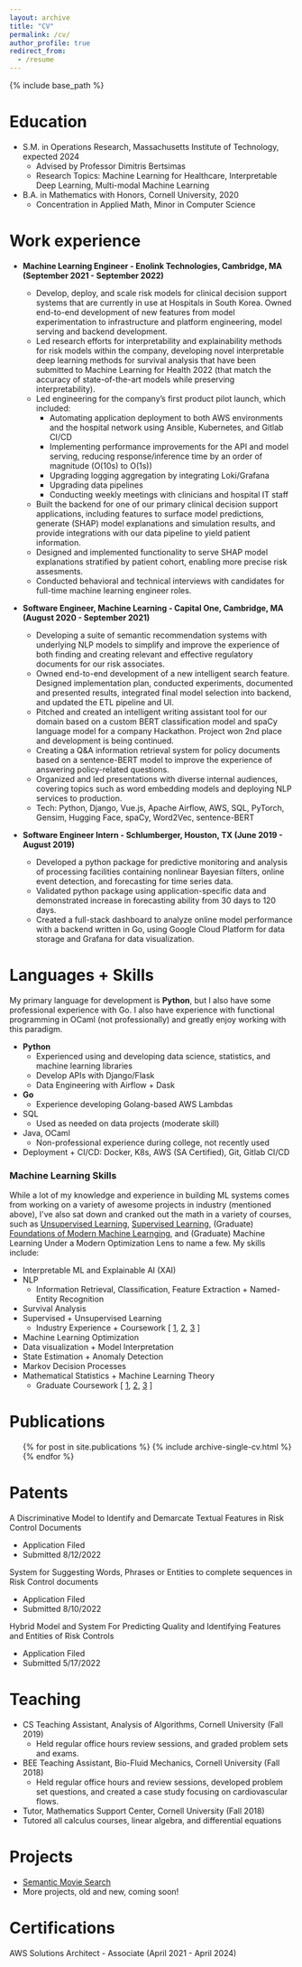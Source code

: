 ```yaml
---
layout: archive
title: "CV"
permalink: /cv/
author_profile: true
redirect_from:
  - /resume
---
```


{% include base_path %}

Education
======
* S.M. in Operations Research, Massachusetts Institute of Technology, expected 2024
  * Advised by Professor Dimitris Bertsimas
  * Research Topics: Machine Learning for Healthcare, Interpretable Deep Learning, Multi-modal Machine Learning
* B.A. in Mathematics with Honors, Cornell University, 2020
  * Concentration in Applied Math, Minor in Computer Science

Work experience
======
* __Machine Learning Engineer - Enolink Technologies, Cambridge, MA (September 2021 - September 2022)__
  * Develop, deploy, and scale risk models for clinical decision support systems that are currently in use at Hospitals in South Korea. Owned end-to-end development of new features from model experimentation to infrastructure and platform engineering, model serving and backend development.
   * Led research efforts for interpretability and explainability methods for risk models within the company, developing novel interpretable deep learning methods for survival analysis that have been submitted to Machine Learning for Health 2022 (that match the accuracy of state-of-the-art models while preserving interpretability).
  * Led engineering for the company’s first product pilot launch, which included: 
    * Automating application deployment to both AWS environments and the hospital network using Ansible, Kubernetes, and Gitlab CI/CD
    * Implementing performance improvements for the API and model serving, reducing response/inference time by an order of magnitude (O(10s) to O(1s))
    * Upgrading logging aggregation by integrating Loki/Grafana
    * Upgrading data pipelines
    * Conducting weekly meetings with clinicians and hospital IT staff
  * Built the backend for one of our primary clinical decision support applications, including features to surface model predictions, generate (SHAP) model explanations and simulation results, and provide integrations with our data pipeline to yield patient information.
  * Designed and implemented functionality to serve SHAP model explanations stratified by patient cohort, enabling more precise risk assesments.
  * Conducted behavioral and technical interviews with candidates for full-time machine learning engineer roles.


* __Software Engineer, Machine Learning -  Capital One, Cambridge, MA (August 2020 - September 2021)__
  * Developing a suite of semantic recommendation systems with underlying NLP models to simplify and improve the experience of both finding and creating relevant and effective regulatory documents for our risk associates. 
  * Owned end-to-end development of a new intelligent search feature. Designed implementation plan, conducted experiments, documented and presented results, integrated final model selection into backend, and updated the ETL pipeline and UI.
  * Pitched and created an intelligent writing assistant tool for our domain based on a custom BERT classification model and spaCy language model for a company Hackathon. Project won 2nd place and development is being continued. 
  * Creating a Q&A information retrieval system for policy documents based on a sentence-BERT model to improve the experience of answering policy-related questions. 
  * Organized and led presentations with diverse internal audiences, covering topics such as word embedding models and deploying NLP services to production. 
  * Tech: Python, Django, Vue.js, Apache Airflow, AWS, SQL, PyTorch, Gensim, Hugging Face, spaCy, Word2Vec, sentence-BERT


* __Software Engineer Intern - Schlumberger, Houston, TX (June 2019 - August 2019)__
  * Developed a python package for predictive monitoring and analysis of processing
facilities containing nonlinear Bayesian filters, online event detection, and forecasting
for time series data.
  * Validated python package using application-specific data and demonstrated increase
in forecasting ability from 30 days to 120 days.
  * Created a full-stack dashboard to analyze online model performance with a backend
written in Go, using Google Cloud Platform for data storage and Grafana for data visualization.
  
Languages + Skills
======
My primary language for development is __Python__, but I also have some professional experience with Go. I also have experience with functional programming in OCaml (not professionally) and greatly enjoy working with this paradigm.

* __Python__
  * Experienced using and developing data science, statistics, and machine learning libraries
  * Develop APIs with Django/Flask
  * Data Engineering with Airflow + Dask
* __Go__ 
  * Experience developing Golang-based AWS Lambdas
* SQL
  * Used as needed on data projects (moderate skill)
* Java, OCaml
  * Non-professional experience during college, not recently used
* Deployment + CI/CD: Docker, K8s, AWS (SA Certified), Git, Gitlab CI/CD

### Machine Learning Skills
While a lot of my knowledge and experience in building ML systems comes from working on a variety of awesome projects in industry (mentioned above), I've also sat down and cranked out the math in a variety of courses, such as [Unsupervised Learning]((https://www.cs.cornell.edu/courses/cs4786/2019sp/)), [Supervised Learning]((https://www.cs.cornell.edu/courses/cs4780/2019fa/)), (Graduate) [Foundations of Modern Machine Learnging]((https://www.cs.cornell.edu/courses/cs6781/2020sp/)), and (Graduate) Machine Learning Under a Modern Optimization Lens to name a few. My skills include:
* Interpretable ML and Explainable AI (XAI)
* NLP
  * Information Retrieval, Classification, Feature Extraction + Named-Entity Recognition
* Survival Analysis
* Supervised + Unsupervised Learning
  * Industry Experience +  Coursework [ [1](https://www.cs.cornell.edu/courses/cs4780/2019fa/), [2](https://www.cs.cornell.edu/courses/cs4786/2019sp/), [3](https://www.cs.cornell.edu/courses/cs6781/2020sp/) ]
* Machine Learning Optimization
* Data visualization + Model Interpretation 
* State Estimation + Anomaly Detection
* Markov Decision Processes
* Mathematical Statistics + Machine Learning Theory
  * Graduate Coursework [ [1](https://www.cs.cornell.edu/courses/cs6781/2020sp/), [2](https://pi.math.cornell.edu/m/Courses/GradCourses/fa16/6230.html), [3](https://www.cs.cornell.edu/courses/cs6840/2020sp/) ]


Publications
======
  <ul>{% for post in site.publications %}
    {% include archive-single-cv.html %}
  {% endfor %}</ul>

Patents
======

A Discriminative Model to Identify and Demarcate Textual Features in Risk Control Documents
- Application Filed
- Submitted 8/12/2022

System for Suggesting Words, Phrases or Entities to complete sequences in Risk Control documents
- Application Filed
- Submitted 8/10/2022

Hybrid Model and System For Predicting Quality and Identifying Features and Entities of Risk Controls
- Application Filed
- Submitted 5/17/2022
  
Teaching
======
  * CS Teaching Assistant, Analysis of Algorithms, Cornell University (Fall 2019)
    * Held regular office hours review sessions, and graded problem sets and exams.
  * BEE Teaching Assistant, Bio-Fluid Mechanics, Cornell University (Fall 2018)
    * Held regular office hours and review sessions, developed problem set questions, and created a case study focusing on cardiovascular flows.
  * Tutor, Mathematics Support Center, Cornell University (Fall 2018)
   * Tutored all calculus courses, linear algebra, and differential equations
  
Projects
======
* [Semantic Movie Search](https://peroni70.github.io/posts/2021/05/movie-search-1/)
* More projects, old and new, coming soon!

Certifications
======
AWS Solutions Architect - Associate (April 2021 - April 2024)


